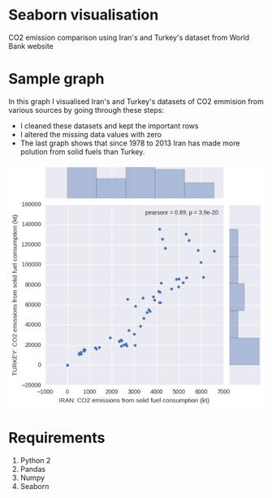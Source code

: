 # Seaborn visualisation
CO2 emission comparison using Iran's and Turkey's dataset from World Bank website




# Sample graph

 In this graph I visualised Iran's and Turkey's datasets of CO2 emmision from various sources by going through these steps: 
 
 - I cleaned these datasets and kept the important rows 
 - I altered the missing data values with zero
 - The last graph shows that since 1978 to 2013 Iran has made more polution from solid fuels than Turkey.

![CO2 emission plot](output.png)


# Requirements
1. Python 2
1. Pandas
2. Numpy
3. Seaborn
